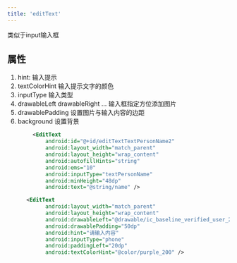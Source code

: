 ```yaml
---
title: 'editText'
---
```




类似于input输入框

## 属性

1. hint: 输入提示
2. textColorHint 输入提示文字的颜色
3. inputType 输入类型
4. drawableLeft drawableRight ... 输入框指定方位添加图片
5. drawablePadding 设置图片与输入内容的边距
6. background 设置背景


```xml
        <EditText
            android:id="@+id/editTextTextPersonName2"
            android:layout_width="match_parent"
            android:layout_height="wrap_content"
            android:autofillHints="string"
            android:ems="10"
            android:inputType="textPersonName"
            android:minHeight="48dp"
            android:text="@string/name" />
```


```xml
      <EditText
            android:layout_width="match_parent"
            android:layout_height="wrap_content"
            android:drawableLeft="@drawable/ic_baseline_verified_user_24"
            android:drawablePadding="50dp"
            android:hint="请输入内容"
            android:inputType="phone"
            android:paddingLeft="20dp"
            android:textColorHint="@color/purple_200" />
```